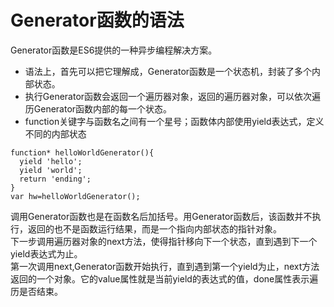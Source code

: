 # Generator函数的语法  
Generator函数是ES6提供的一种异步编程解决方案。  
- 语法上，首先可以把它理解成，Generator函数是一个状态机，封装了多个内部状态。  
- 执行Generator函数会返回一个遍历器对象，返回的遍历器对象，可以依次遍历Generator函数内部的每一个状态。  
- function关键字与函数名之间有一个星号；函数体内部使用yield表达式，定义不同的内部状态
```
function* helloWorldGenerator(){
  yield 'hello';
  yield 'world';
  return 'ending';
}
var hw=helloWorldGenerator();
```
调用Generator函数也是在函数名后加括号。用Generator函数后，该函数并不执行，返回的也不是函数运行结果，而是一个指向内部状态的指针对象。  
下一步调用遍历器对象的next方法，使得指针移向下一个状态，直到遇到下一个yield表达式为止。  
第一次调用next,Generator函数开始执行，直到遇到第一个yield为止，next方法返回的一个对象。它的value属性就是当前yield的表达式的值，done属性表示遍历是否结束。  
